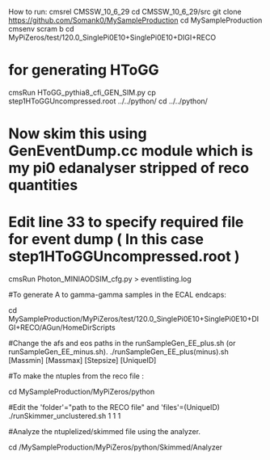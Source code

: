 How to run:
cmsrel CMSSW_10_6_29
cd CMSSW_10_6_29/src
git clone https://github.com/Somank0/MySampleProduction
cd MySampleProduction
cmsenv
scram b
cd MyPiZeros/test/120.0_SinglePi0E10+SinglePi0E10+DIGI+RECO
# for generating HToGG
cmsRun HToGG_pythia8_cfi_GEN_SIM.py
cp step1HToGGUncompressed.root ../../python/
cd ../../python/
# Now skim this using GenEventDump.cc module which is my pi0 edanalyser stripped of reco quantities
# Edit line 33 to specify required file for event dump ( In this case step1HToGGUncompressed.root )
cmsRun Photon_MINIAODSIM_cfg.py > eventlisting.log

#To generate A to gamma-gamma samples in the ECAL endcaps:

cd MySampleProduction/MyPiZeros/test/120.0_SinglePi0E10+SinglePi0E10+DIGI+RECO/AGun/HomeDirScripts

#Change the afs and eos paths in the runSampleGen_EE_plus.sh (or runSampleGen_EE_minus.sh).
./runSampleGen_EE_plus(minus).sh [Massmin] [Massmax] [Stepsize] [UniqueID]

#To make the ntuples from the reco file :

cd MySampleProduction/MyPiZeros/python

#Edit the 'folder'="path to the RECO file" and 'files'=(UniqueID)
./runSkimmer_unclustered.sh 1 1 1

#Analyze the ntuplelized/skimmed file using the analyzer.

cd /MySampleProduction/MyPiZeros/python/Skimmed/Analyzer

